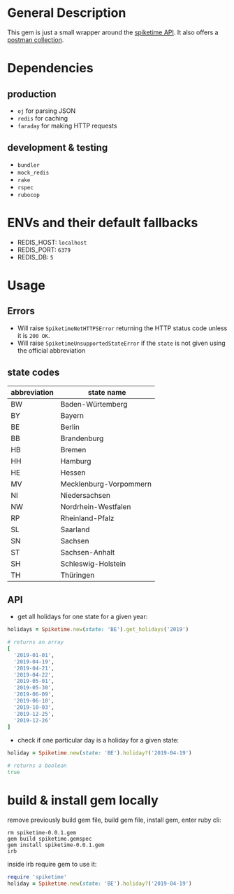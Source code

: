 # General Description
This gem is just a small wrapper around the [spiketime API](https://www.spiketime.de/blog/spiketime-feiertag-api-feiertage-nach-bundeslandern/). It also offers a [postman collection](https://www.getpostman.com/collections/16ba518999fbcff4c02c).

# Dependencies
## production
* `oj` for parsing JSON
* `redis` for caching
* `faraday` for making HTTP requests

## development & testing
* `bundler`
* `mock_redis`
* `rake`
* `rspec`
* `rubocop`

# ENVs and their default fallbacks
* REDIS_HOST: `localhost`
* REDIS_PORT: `6379`
* REDIS_DB: `5`

# Usage
## Errors
* Will raise `SpiketimeNetHTTPSError` returning the HTTP status code unless it is `200 OK`.
* Will raise `SpiketimeUnsupportedStateError` if the `state` is not given using the official abbreviation

## state codes

| abbreviation | state name |
| ------------ | ---------- |
|      BW      | Baden-Würtemberg |
|      BY      | Bayern |
|      BE      | Berlin |
|      BB      | Brandenburg |
|      HB      | Bremen |
|      HH      | Hamburg |
|      HE      | Hessen |
|      MV      | Mecklenburg-Vorpommern |
|      NI      | Niedersachsen |
|      NW      | Nordrhein-Westfalen |
|      RP      | Rheinland-Pfalz |
|      SL      | Saarland |
|      SN      | Sachsen |
|      ST      | Sachsen-Anhalt |
|      SH      | Schleswig-Holstein |
|      TH      | Thüringen |

## API
* get all holidays for one state for a given year:
```ruby
holidays = Spiketime.new(state: 'BE').get_holidays('2019')

# returns an array
[
  '2019-01-01',
  '2019-04-19',
  '2019-04-21',
  '2019-04-22',
  '2019-05-01',
  '2019-05-30',
  '2019-06-09',
  '2019-06-10',
  '2019-10-03',
  '2019-12-25',
  '2019-12-26'
]
```

* check if one particular day is a holiday for a given state:
```ruby
holiday = Spiketime.new(state: 'BE').holiday?('2019-04-19')

# returns a boolean
true
```

# build & install gem locally
remove previously build gem file, build gem file, install gem, enter ruby cli:
```
rm spiketime-0.0.1.gem
gem build spiketime.gemspec
gem install spiketime-0.0.1.gem
irb
```
inside irb require gem to use it:
```ruby
require 'spiketime'
holiday = Spiketime.new(state: 'BE').holiday?('2019-04-19')
```
